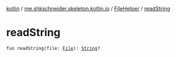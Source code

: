 [kotlin](../../index.md) / [me.shkschneider.skeleton.kotlin.io](../index.md) / [FileHelper](index.md) / [readString](./read-string.md)

# readString

`fun readString(file: `[`File`](https://docs.oracle.com/javase/6/docs/api/java/io/File.html)`): `[`String`](https://kotlinlang.org/api/latest/jvm/stdlib/kotlin/-string/index.html)`?`